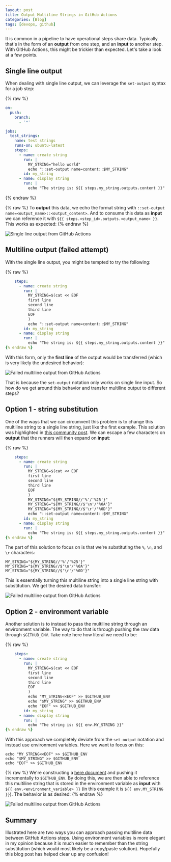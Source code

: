 ```yaml
---
layout: post
title: Output Multiline Strings in GitHub Actions
categories: [Blog]
tags: [devops, github]
---
```


It is common in a pipeline to have operational steps share data. Typically that's in the form of an **output** from one step, and an **input** to another step. With GitHub Actions, this might be trickier than expected. Let's take a look at a few points.

## Single line output

When dealing with single line output, we can leverage the `set-output` syntax for a job step:

{% raw %}
```yaml
on:
  push:
    branch:
      - '*'

jobs:
  test_strings:
    name: test strings
    runs-on: ubuntu-latest
    steps:
      - name: create string
        run: |
          MY_STRING="hello world"
          echo "::set-output name=content::$MY_STRING"
        id: my_string
      - name: display string
        run: |
          echo "The string is: ${{ steps.my_string.outputs.content }}"
```
{% endraw %}

{% raw %}
To **output** this data, we echo the format string with  `::set-output name=<output_name>::<output_content>`. And to consume this data as **input** we can reference it with `${{ steps.<step_id>.outputs.<output_name> }}`. This works as expected:
{% endraw %}

![Single line output from GitHub Actions](/images/github-actions-1.png)

## Multiline output (failed attempt)

With the single line output, you might be tempted to try the following:

{% raw %}
```yaml
    steps:
      - name: create string
        run: |
          MY_STRING=$(cat << EOF
          first line
          second line
          third line
          EOF
          )
          echo "::set-output name=content::$MY_STRING"
        id: my_string
      - name: display string
        run: |
          echo "The string is: ${{ steps.my_string.outputs.content }}"
{% endraw %}
```

With this form, only the **first line** of the output would be transferred (which is very likely the undesired behavior):

![Failed multiline output from GitHub Actions](/images/github-actions-2.png)

That is because the `set-output` notation only works on single line input. So how do we get around this behavior and transfer multiline output to different steps?

## Option 1 - string substitution

One of the ways that we can circumvent this problem is to change this multiline string to a single line string, just like the first example. This solution was highlighted in [this community post](https://github.community/t/set-output-truncates-multiline-strings/16852). We can escape a few characters on **output** that the runners will then expand on **input**:

{% raw %}
```yaml
    steps:
      - name: create string
        run: |
          MY_STRING=$(cat << EOF
          first line
          second line
          third line
          EOF
          )
          MY_STRING="${MY_STRING//'%'/'%25'}"
          MY_STRING="${MY_STRING//$'\n'/'%0A'}"
          MY_STRING="${MY_STRING//$'\r'/'%0D'}"
          echo "::set-output name=content::$MY_STRING"
        id: my_string
      - name: display string
        run: |
          echo "The string is: ${{ steps.my_string.outputs.content }}"
{% endraw %}
```

The part of this solution to focus on is that we're substituting the `%`, `\n`, and `\r` characters:

```
MY_STRING="${MY_STRING//'%'/'%25'}"
MY_STRING="${MY_STRING//$'\n'/'%0A'}"
MY_STRING="${MY_STRING//$'\r'/'%0D'}"
```

This is essentially turning this multiline string into a single line string with substitution. We get the desired data transfer:

![Failed multiline output from GitHub Actions](/images/github-actions-3.png)

## Option 2 - environment variable

Another solution is to instead to pass the multiline string through an environment variable. The way to do that is through pushing the raw data through `$GITHUB_ENV`. Take note here how literal we need to be:

{% raw %}
```yaml
    steps:
      - name: create string
        run: |
          MY_STRING=$(cat << EOF
          first line
          second line
          third line
          EOF
          )
          echo "MY_STRING<<EOF" >> $GITHUB_ENV
          echo "$MY_STRING" >> $GITHUB_ENV
          echo "EOF" >> $GITHUB_ENV
        id: my_string
      - name: display string
        run: |
          echo "The string is: ${{ env.MY_STRING }}"
{% endraw %}
```

With this approach we completely deviate from the `set-output` notation and instead use environment variables. Here we want to focus on this:

```
echo "MY_STRING<<EOF" >> $GITHUB_ENV
echo "$MY_STRING" >> $GITHUB_ENV
echo "EOF" >> $GITHUB_ENV
```

{% raw %}
We're constructing a [here document](https://tldp.org/LDP/abs/html/here-docs.html) and pushing it incrementally to `$GITHUB_ENV`. By doing this, we are then able to reference this multiline string that is stored in the environment variable as **input** with `${{ env.<environment_variable> }}` (in this example it is `${{ env.MY_STRING }}`). The behavior is as desired:
{% endraw %}

![Failed multiline output from GitHub Actions](/images/github-actions-4.png)

## Summary

Illustrated here are two ways you can approach passing multiline data between GitHub Actions steps. Using environment variables is more elegant in my opinion because it is much easier to remember than the string substitution (which would most likely be a copy/paste solution). Hopefully this blog post has helped clear up any confusion!
